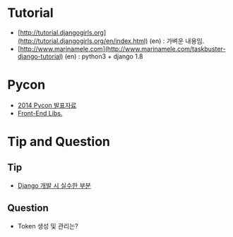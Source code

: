 # Tutorial
 * [http://tutorial.djangogirls.org](http://tutorial.djangogirls.org/en/index.html) (en) : 가벼운 내용임.
 * [http://www.marinamele.com](http://www.marinamele.com/taskbuster-django-tutorial) (en) : python3 + django 1.8

# Pycon
 * [2014 Pycon 발표자료](http://www.pycon.kr/2014/programs/list/)
 * [Front-End Libs.](http://html5lab.kr/blog/2015/06/02/%EC%B5%9C%EA%B7%BC-%EB%AA%87%EB%85%84%EA%B0%84-%EB%82%98%EC%98%A8-%ED%94%84%EB%A1%A0%ED%8A%B8%EC%97%94%EB%93%9C-%ED%94%84%EB%A0%88%EC%9E%84%EC%9B%8D-%EC%A0%95%EB%A6%AC/)
 
# Tip and Question
## Tip
 * [Django 개발 시 실수한 부분](http://raccoonyy.github.io/django-development-mistakes-in-2014-translatate/)
 
## Question
 * Token 생성 및 관리는?
